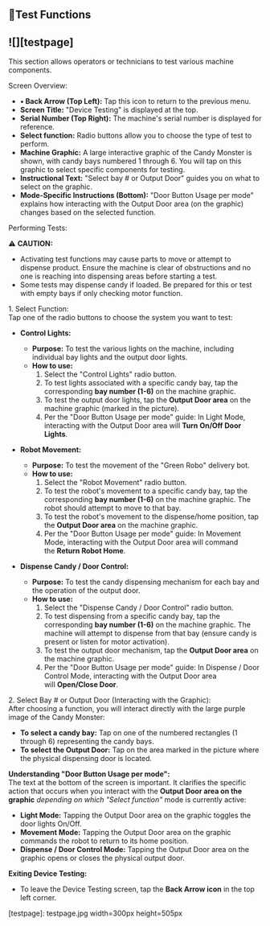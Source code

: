 ## Test Functions

## ![][testpage]

This section allows operators or technicians to test various machine components.

Screen Overview:

* **•	Back Arrow (Top Left):** Tap this icon to return to the previous menu.
* **Screen Title:** "Device Testing" is displayed at the top.
* **Serial Number (Top Right):** The machine's serial number is displayed for reference.
* **Select function:** Radio buttons allow you to choose the type of test to perform.
* **Machine Graphic:** A large interactive graphic of the Candy Monster is shown, with candy bays numbered 1 through 6. You will tap on this graphic to select specific components for testing.
* **Instructional Text:** "Select bay \# or Output Door" guides you on what to select on the graphic.
* **Mode-Specific Instructions (Bottom):** "Door Button Usage per mode" explains how interacting with the Output Door area (on the graphic) changes based on the selected function.

Performing Tests:

⚠️ **CAUTION:**

* Activating test functions may cause parts to move or attempt to dispense product. Ensure the machine is clear of obstructions and no one is reaching into dispensing areas before starting a test.
* Some tests may dispense candy if loaded. Be prepared for this or test with empty bays if only checking motor function.

1\. Select Function:  
Tap one of the radio buttons to choose the system you want to test:

* **Control Lights:**
    * **Purpose:** To test the various lights on the machine, including individual bay lights and the output door lights.
    * **How to use:**
        1. Select the "Control Lights" radio button.
        2. To test lights associated with a specific candy bay, tap the corresponding **bay number (1-6)** on the machine graphic.
        3. To test the output door lights, tap the **Output Door area** on the machine graphic (marked in the picture).
        4. Per the "Door Button Usage per mode" guide: In Light Mode, interacting with the Output Door area will **Turn On/Off Door Lights**.

* **Robot Movement:**
    * **Purpose:** To test the movement of the "Green Robo" delivery bot.
    * **How to use:**
        1. Select the "Robot Movement" radio button.
        2. To test the robot's movement to a specific candy bay, tap the corresponding **bay number (1-6)** on the machine graphic. The robot should attempt to move to that bay.
        3. To test the robot's movement to the dispense/home position, tap the **Output Door area** on the machine graphic.
        4. Per the "Door Button Usage per mode" guide: In Movement Mode, interacting with the Output Door area will command the **Return Robot Home**.

* **Dispense Candy / Door Control:**
    * **Purpose:** To test the candy dispensing mechanism for each bay and the operation of the output door.
    * **How to use:**
        1. Select the "Dispense Candy / Door Control" radio button.
        2. To test dispensing from a specific candy bay, tap the corresponding **bay number (1-6)** on the machine graphic. The machine will attempt to dispense from that bay (ensure candy is present or listen for motor activation).
        3. To test the output door mechanism, tap the **Output Door area** on the machine graphic.
        4. Per the "Door Button Usage per mode" guide: In Dispense / Door Control Mode, interacting with the Output Door area will **Open/Close Door**.

2\. Select Bay \# or Output Door (Interacting with the Graphic):  
After choosing a function, you will interact directly with the large purple image of the Candy Monster:

* **To select a candy bay:** Tap on one of the numbered rectangles (1 through 6) representing the candy bays.
* **To select the Output Door:** Tap on the area marked in the picture where the physical dispensing door is located.

**Understanding "Door Button Usage per mode":**  
The text at the bottom of the screen is important. It clarifies the specific action that occurs when you interact with the **Output Door area on the graphic** *depending on which "Select function"* mode is currently active:

* **Light Mode:** Tapping the Output Door area on the graphic toggles the door lights On/Off.
* **Movement Mode:** Tapping the Output Door area on the graphic commands the robot to return to its home position.
* **Dispense / Door Control Mode:** Tapping the Output Door area on the graphic opens or closes the physical output door.

**Exiting Device Testing:**

* To leave the Device Testing screen, tap the **Back Arrow icon** in the top left corner.



[testpage]: testpage.jpg width=300px height=505px